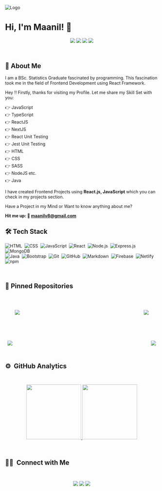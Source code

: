 
![Logo](https://media-exp1.licdn.com/dms/image/C4D16AQFx-y5Zejil6Q/profile-displaybackgroundimage-shrink_200_800/0/1626701073899?e=1632960000&v=beta&t=8Whhp2rOzstdUbKH65AsGe8AaaEdzLJYQulGDJ07Dak)

    
# Hi, I'm Maanil! 👋 <br>

<p align="center">
<a href="https://maanilverma.netlify.app"><img src="https://img.shields.io/badge/-Portfolio-3423A6?style=flat&logo=Google-Chrome&logoColor=white"/></a>
<a href="https://www.linkedin.com/in/maanilverma"><img src="https://img.shields.io/badge/-Maanil%20Verma-0077B5?style=flat&logo=Linkedin&logoColor=white"/></a>
<a href="mailto:maanilv8@gmail.com"><img src="https://img.shields.io/badge/-maanilv8@gmail.com-D14836?style=flat&logo=Gmail&logoColor=white"/></a>
<a href="https://twitter.com/MaanilV"><img src="https://img.shields.io/twitter/url?color=White&label=Maanil%20Vema&style=social&url=https%3A%2F%2Ftwitter.com%2FMaanilV"/></a>

</p>

<br>

  
## 🚀 About Me
I am a BSc. Statistics Graduate fascinated by programming. This fascination took me in the field of Frontend Development using React Framework.

Hey !! Firstly, thanks for visiting my Profile. Let me share my Skill Set with you:

👉 JavaScript  <br>
👉 TypeScript  <br>
👉 ReactJS <br>
👉 NextJS  <br>
👉 React Unit Testing  <br>
👉 Jest Unit Testing  <br>
👉 HTML <br>
👉 CSS <br>
👉 SASS  <br>
👉 NodeJS etc. <br>
👉 Java  <br>

I have created Frontend Projects using <strong>React.js, JavaScript</strong> which you can check in my projects section.


Have a Project in my Mind or Want to know anything about me?

<strong> Hit me up: 📧 maanilv8@gmail.com </strong>

  
## 🛠 Tech Stack
![HTML](https://img.shields.io/badge/-HTML-05122A?style=flat&logo=HTML5)&nbsp;
![CSS](https://img.shields.io/badge/-CSS-05122A?style=flat&logo=CSS3&logoColor=1572B6)&nbsp;
![JavaScript](https://img.shields.io/badge/-JavaScript-05122A?style=flat&logo=javascript)&nbsp;
![React](https://img.shields.io/badge/-React-05122A?style=flat&logo=react)&nbsp;
![Node.js](https://img.shields.io/badge/-Node.js-05122A?style=flat&logo=node.js)&nbsp;
![Express.js](https://img.shields.io/badge/-Express-05122A?style=flat&logo=express.js)&nbsp;
![MongoDB](https://img.shields.io/badge/-MongoDB-05122A?style=flat&logo=mongodb)\
![Java](https://img.shields.io/badge/-Java-05122A?style=flat&logo=Java&logoColor=FFA518)&nbsp;
![Bootstrap](https://img.shields.io/badge/-Bootstrap-05122A?style=flat&logo=bootstrap&logoColor=563D7C)&nbsp;
![Git](https://img.shields.io/badge/-Git-05122A?style=flat&logo=git)&nbsp;
![GitHub](https://img.shields.io/badge/-GitHub-05122A?style=flat&logo=github)&nbsp;
![Markdown](https://img.shields.io/badge/-Markdown-05122A?style=flat&logo=markdown)&nbsp;
![Firebase](https://img.shields.io/badge/-Firebase-05122A?style=flat&logo=Firebase)&nbsp;
![Netlify](https://img.shields.io/badge/-Netlify-05122A?style=flat&logo=netlify)&nbsp;
<img alt="npm" src="https://img.shields.io/badge/-NPM-05122A?style=flat&logo=npm&logoColor=white" />

<br>

## 📌 Pinned Repositories

<br>

<a href="https://github.com/MaanilVerma/Notes-Maker">
  <img align="center" style="margin:2rem" src="https://github-readme-stats.vercel.app/api/pin/?username=MaanilVerma&repo=Notes-Maker&title_color=ffffff&text_color=c9cacc&icon_color=4AB197&theme=algolia" />
</a>


<a href="https://github.com/MaanilVerma/Movie-Time">
  <img align="right" style="margin:2rem" src="https://github-readme-stats.vercel.app/api/pin/?username=MaanilVerma&repo=Movie-Time&title_color=ffffff&text_color=c9cacc&icon_color=4AB197&theme=algolia" />
</a>

&nbsp;

<a href="https://github.com/MaanilVerma/Super-Chat-App">
  <img align="center" style="margin:0.5rem" src="https://github-readme-stats.vercel.app/api/pin/?username=MaanilVerma&repo=Super-Chat-App&title_color=ffffff&text_color=c9cacc&icon_color=4AB197&theme=algolia" />
</a>

<a href="https://github.com/MaanilVerma/zaiqa-restaurant">
  <img align="right" style="margin:0.5rem" src="https://github-readme-stats.vercel.app/api/pin/?username=MaanilVerma&repo=photo-gallery&title_color=ffffff&text_color=c9cacc&icon_color=4AB197&theme=algolia" />
</a> 

<br>
<br>


## ⚙️ &nbsp;GitHub Analytics
<br>

<p align="center">
<a href="https://github.com/MaanilVerma">
  <img height="180em" src="https://github-readme-stats-eight-theta.vercel.app/api?username=MaanilVerma&show_icons=true&theme=algolia&include_all_commits=true&count_private=true"/> 
  <img height="180em" src="https://github-readme-stats-eight-theta.vercel.app/api/top-langs/?username=MaanilVerma&layout=compact&langs_count=8&theme=algolia"/>
</a>
</p>
<br>

## 🤝🏻 &nbsp;Connect with Me

<br>

<p align="center">
<a href="https://www.linkedin.com/in/maanilverma"><img src="https://img.shields.io/badge/-Maanil%20Verma-0077B5?style=flat&logo=Linkedin&logoColor=white"/></a>
<a href="mailto:maanilv8@gmail.com"><img src="https://img.shields.io/badge/-maanilv8@gmail.com-D14836?style=flat&logo=Gmail&logoColor=white"/></a>
<a href="https://twitter.com/MaanilV"><img src="https://img.shields.io/twitter/url?color=White&label=Maanil%20Vema&style=social&url=https%3A%2F%2Ftwitter.com%2FMaanilV"/></a>

</p>

<br>





  
